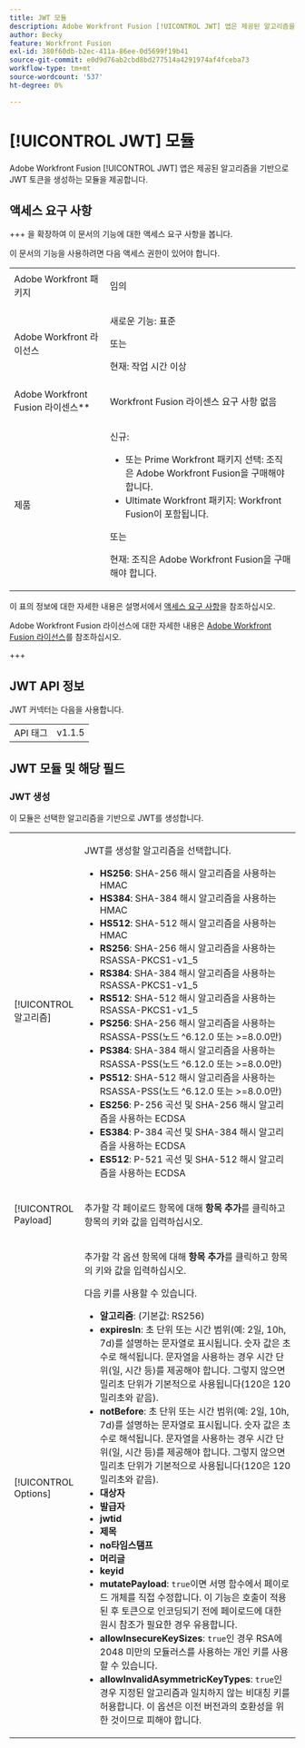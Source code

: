 ```yaml
---
title: JWT 모듈
description: Adobe Workfront Fusion [!UICONTROL JWT] 앱은 제공된 알고리즘을 기반으로 JWT 토큰을 생성하는 모듈을 제공합니다.
author: Becky
feature: Workfront Fusion
exl-id: 380f60db-b2ec-411a-86ee-0d5699f19b41
source-git-commit: e0d9d76ab2cbd8bd277514a4291974af4fceba73
workflow-type: tm+mt
source-wordcount: '537'
ht-degree: 0%

---
```


# [!UICONTROL JWT] 모듈

Adobe Workfront Fusion [!UICONTROL JWT] 앱은 제공된 알고리즘을 기반으로 JWT 토큰을 생성하는 모듈을 제공합니다.

## 액세스 요구 사항

+++ 을 확장하여 이 문서의 기능에 대한 액세스 요구 사항을 봅니다.

이 문서의 기능을 사용하려면 다음 액세스 권한이 있어야 합니다.

<table style="table-layout:auto">
 <col> 
 <col> 
 <tbody> 
  <tr> 
   <td role="rowheader">Adobe Workfront 패키지</td> 
   <td> <p>임의</p> </td> 
  </tr> 
  <tr data-mc-conditions=""> 
   <td role="rowheader">Adobe Workfront 라이선스</td> 
   <td> <p>새로운 기능: 표준</p><p>또는</p><p>현재: 작업 시간 이상</p> </td> 
  </tr> 
  <tr> 
   <td role="rowheader">Adobe Workfront Fusion 라이센스**</td> 
   <td>
   <p>Workfront Fusion 라이센스 요구 사항 없음</p>
   </td> 
  </tr> 
  <tr> 
   <td role="rowheader">제품</td> 
   <td>
   <p>신규:</p> <ul><li>또는 Prime Workfront 패키지 선택: 조직은 Adobe Workfront Fusion을 구매해야 합니다.</li><li>Ultimate Workfront 패키지: Workfront Fusion이 포함됩니다.</li></ul>
   <p>또는</p>
   <p>현재: 조직은 Adobe Workfront Fusion을 구매해야 합니다.</p>
   </td> 
  </tr>
 </tbody> 
</table>

이 표의 정보에 대한 자세한 내용은 설명서에서 [액세스 요구 사항](/help/workfront-fusion/references/licenses-and-roles/access-level-requirements-in-documentation.md)을 참조하십시오.

Adobe Workfront Fusion 라이선스에 대한 자세한 내용은 [Adobe Workfront Fusion 라이선스](/help/workfront-fusion/set-up-and-manage-workfront-fusion/licensing-operations-overview/license-automation-vs-integration.md)를 참조하십시오.

+++

## JWT API 정보

JWT 커넥터는 다음을 사용합니다.

<table style="table-layout:auto"> 
 <col> 
 <col> 
 <tbody> 
   <tr> 
   <td role="rowheader">API 태그</td> 
   <td>v1.1.5</td> 
  </tr>
 </tbody> 
 </table>

## JWT 모듈 및 해당 필드

### JWT 생성

이 모듈은 선택한 알고리즘을 기반으로 JWT를 생성합니다.

<table style="table-layout:auto"> 
 <col data-mc-conditions=""> 
 <col data-mc-conditions=""> 
 <tbody> 
  <tr> 
   <td role="rowheader">[!UICONTROL 알고리즘]</td> 
   <td> <p>JWT를 생성할 알고리즘을 선택합니다.</p> <ul>
   <li><b>HS256</b>: SHA-256 해시 알고리즘을 사용하는 HMAC</li>
   <li><b>HS384</b>: SHA-384 해시 알고리즘을 사용하는 HMAC</li>
   <li><b>HS512</b>: SHA-512 해시 알고리즘을 사용하는 HMAC</li>
   <li><b>RS256</b>: SHA-256 해시 알고리즘을 사용하는 RSASSA-PKCS1-v1_5</li>
   <li><b>RS384</b>: SHA-384 해시 알고리즘을 사용하는 RSASSA-PKCS1-v1_5</li>
   <li><b>RS512</b>: SHA-512 해시 알고리즘을 사용하는 RSASSA-PKCS1-v1_5</li>
   <li><b>PS256</b>: SHA-256 해시 알고리즘을 사용하는 RSASSA-PSS(노드 ^6.12.0 또는 &gt;=8.0.0만)</li>
   <li><b>PS384</b>: SHA-384 해시 알고리즘을 사용하는 RSASSA-PSS(노드 ^6.12.0 또는 &gt;=8.0.0만)</li>
   <li><b>PS512</b>: SHA-512 해시 알고리즘을 사용하는 RSASSA-PSS(노드 ^6.12.0 또는 &gt;=8.0.0만)</li>
   <li><b>ES256</b>: P-256 곡선 및 SHA-256 해시 알고리즘을 사용하는 ECDSA</li>
   <li><b>ES384</b>: P-384 곡선 및 SHA-384 해시 알고리즘을 사용하는 ECDSA</li>
   <li><b>ES512</b>: P-521 곡선 및 SHA-512 해시 알고리즘을 사용하는 ECDSA</li>
   </ul></td> 
  </tr> 
  <tr> 
   <td role="rowheader">[!UICONTROL Payload] </td> 
   <td> <p>추가할 각 페이로드 항목에 대해 <b>항목 추가</b>를 클릭하고 항목의 키와 값을 입력하십시오.</p> </td> 
  </tr> 
  <tr> 
   <td role="rowheader">[!UICONTROL Options] </td> 
   <td> <p>추가할 각 옵션 항목에 대해 <b>항목 추가</b>를 클릭하고 항목의 키와 값을 입력하십시오.</p> <p>다음 키를 사용할 수 있습니다.
   <ul>
   <li><b>알고리즘</b>: (기본값: RS256)</li>
   <li><b>expiresIn</b>: 초 단위 또는 시간 범위(예: 2일, 10h, 7d)를 설명하는 문자열로 표시됩니다. 숫자 값은 초 수로 해석됩니다. 문자열을 사용하는 경우 시간 단위(일, 시간 등)를 제공해야 합니다. 그렇지 않으면 밀리초 단위가 기본적으로 사용됩니다(120은 120밀리초와 같음).</li>
   <li><b>notBefore</b>: 초 단위 또는 시간 범위(예: 2일, 10h, 7d)를 설명하는 문자열로 표시됩니다. 숫자 값은 초 수로 해석됩니다. 문자열을 사용하는 경우 시간 단위(일, 시간 등)를 제공해야 합니다. 그렇지 않으면 밀리초 단위가 기본적으로 사용됩니다(120은 120밀리초와 같음).
</li>
   <li><b>대상자</b></li>
   <li><b>발급자</b></li>
   <li><b>jwtid</b></li>
   <li><b>제목</b></li>
   <li><b>no타임스탬프</b></li>
   <li><b>머리글</b></li>
   <li><b>keyid</b></li>
   <li><b>mutatePayload</b>: <code>true</code>이면 서명 함수에서 페이로드 개체를 직접 수정합니다. 이 기능은 호출이 적용된 후 토큰으로 인코딩되기 전에 페이로드에 대한 원시 참조가 필요한 경우 유용합니다.</li>
   <li><b>allowInsecureKeySizes</b>: <code>true</code>인 경우 RSA에 2048 미만의 모듈러스를 사용하는 개인 키를 사용할 수 있습니다.</li>
   <li><b>allowInvalidAsymmetricKeyTypes</b>: <code>true</code>인 경우 지정된 알고리즘과 일치하지 않는 비대칭 키를 허용합니다. 이 옵션은 이전 버전과의 호환성을 위한 것이므로 피해야 합니다.</li>
   </ul>
   </td> 
  </tr> 
 </tbody> 
</table>
